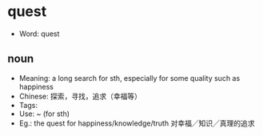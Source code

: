 # quest

- Word: quest

## noun

- Meaning: a long search for sth, especially for some quality such as happiness
- Chinese: 探索，寻找，追求（幸福等）
- Tags: 
- Use: ~ (for sth)
- Eg.: the quest for happiness/knowledge/truth 对幸福╱知识╱真理的追求

